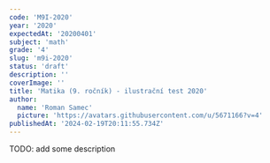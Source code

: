 ```yaml
---
code: 'M9I-2020'
year: '2020'
expectedAt: '20200401'
subject: 'math'
grade: '4'
slug: 'm9i-2020'
status: 'draft'
description: ''
coverImage: ''
title: 'Matika (9. ročník) - ilustrační test 2020'
author:
  name: 'Roman Samec'
  picture: 'https://avatars.githubusercontent.com/u/5671166?v=4'
publishedAt: '2024-02-19T20:11:55.734Z'
---
```


TODO: add some description